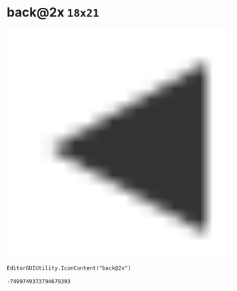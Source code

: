 # back@2x `18x21`
<img src="/img/back@2x.png" width=512 height=512>

``` CSharp
EditorGUIUtility.IconContent("back@2x")
```
```
-7499749373794679393
```
